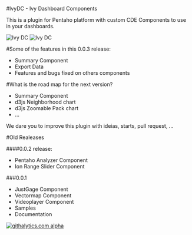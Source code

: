 #IvyDC - Ivy Dashboard Components


This is a plugin for Pentaho platform with custom CDE Components to use in your dashboards.

![Ivy DC](http://www.ivy-is.co.uk/wp-content/uploads/2014/04/ivydc_samples.png)
![Ivy DC](http://www.ivy-is.co.uk/wp-content/uploads/2014/04/ivydc_docs1.png)

#Some of the features in this 0.0.3 release:
* Summary Component
* Export Data
* Features and bugs fixed on others components


#What is the road map for the next version?
* Summary Component
* d3js Neighborhood chart
* d3js Zoomable Pack chart
* ...

We dare you to improve this plugin with ideias, starts, pull request, ...



#Old Realeases

####0.0.2 release:


* Pentaho Analyzer Component
* Ion Range Slider Component



###0.0.1


* JustGage Component
* Vectormap Component
* Videoplayer Component
* Samples
* Documentation

[![githalytics.com alpha](https://cruel-carlota.pagodabox.com/320b5ae43fe4a489fbb422518d6bc1d1 "githalytics.com")](http://githalytics.com/ivylabs/IvyDC)
